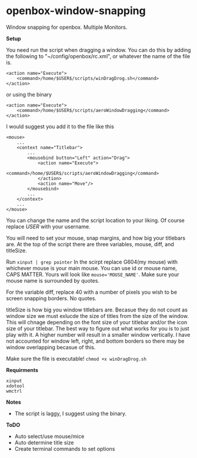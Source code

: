 # openbox-window-snapping
Window snapping for openbox. Multiple Monitors.

**Setup**

You need run the script when dragging a window. You can do this by adding the following to "~/config/openbox/rc.xml", or whatever the name of the file is.
```
<action name="Execute">
    <command>/home/$USER$/scripts/winDragDrog.sh</command>
</action>
````
or using the binary
```
<action name="Execute">
    <command>/home/$USER$/scripts/aeroWindowDragging</command>
</action>
````

I would suggest you add it to the file like this
```
<mouse>
    ...
    <context name="Titlebar">
        ...
        <mousebind button="Left" action="Drag">
            <action name="Execute">
                <command>/home/$USER$/scripts/aeroWindowDragging</command>
            </action>
            <action name="Move"/>
        </mousebind>
        ...
    </context>
    ...
</mouse>
```
You can change the name and the script location to your liking. Of course replace $USER$ with your username.


You will need to set your mouse, snap margins, and how big your titlebars are.
At the top of the script there are three variables, mouse, diff, and titleSize.

Run `xinput | grep pointer`
In the scirpt replace G604(my mouse) with whichever mouse is your main mouse. You can use id or mouse name, CAPS MATTER. Yours will look like `mouse='MOUSE_NAME'`. Make sure your mouse name is surrounded by quotes.

For the variable diff, replace 40 with a number of pixels you wish to be screen snapping borders. No quotes.

titleSize is how big you window titlebars are. Becasue they do not count as window size we must exlucde the size of titles from the size of the window. This will chnage depending on the font size of your titlebar and/or the icon size of your titlebar. The best way to figure out what works for you is to just play with it. A higher number will result in a smaller window vertically. I have not accounted for window left, right, and bottom borders so there may be window overlapping becasue of this.

Make sure the file is executable! `chmod +x winDragDrog.sh`

**Requirments**
```
xinput
xdotool
wmctrl
```
  
**Notes**

- The script is laggy, I suggest using the binary.


**ToDO**

- Auto select/use mouse/mice
- Auto determine title size
- Create terminal commands to set options
